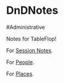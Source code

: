 # DnDNotes
#Administrative

Notes for TableFlop!

For [Session Notes](SessionNotes).

For [People](People).

For [Places](Places). 
